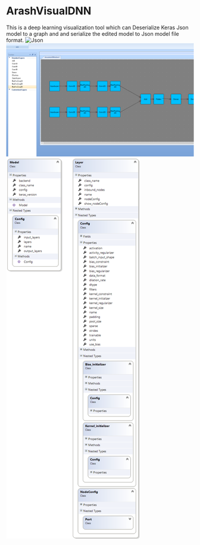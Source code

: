 # ArashVisualDNN
This is a deep learning visualization tool which can Deserialize Keras Json model to a graph and and serialize the edited model to Json model file format.
<img src="Json.png" alt="Json" class="inline" />
<img src="DeepVis.png" alt="DeepVis" class="inline" />
<img src="LayerAndModelClassObject.png" alt="Layer and Model" class="inline" />
